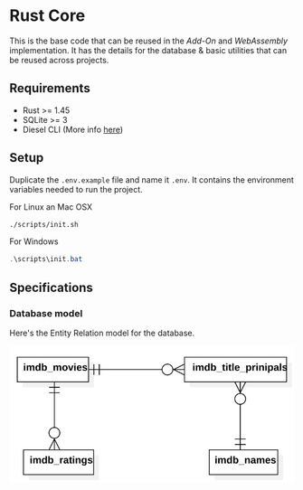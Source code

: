# Rust Core

This is the base code that can be reused in the _Add-On_ and _WebAssembly_ implementation. It has
the details for the database & basic utilities that can be reused across projects.

## Requirements

-   Rust >= 1.45
-   SQLite >= 3
-   Diesel CLI (More info [here](https://diesel.rs/guides/getting-started/))

## Setup

Duplicate the `.env.example` file and name it `.env`. It contains the environment variables needed
to run the project.

For Linux an Mac OSX

```bash
./scripts/init.sh
```

For Windows

```powershell
.\scripts\init.bat
```

## Specifications

### Database model

Here's the Entity Relation model for the database.

![Database Entity Relation Diagram](../db.svg)
